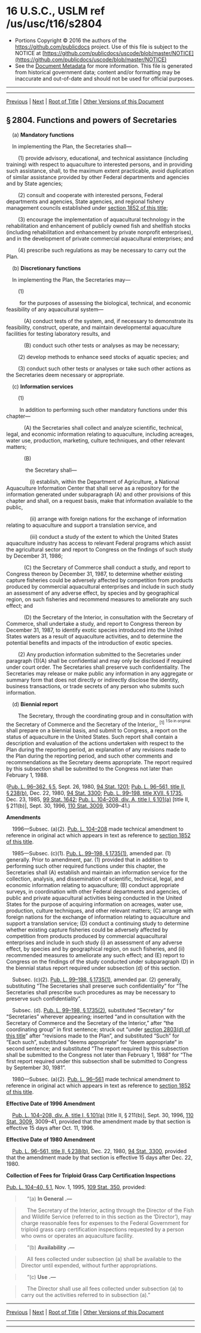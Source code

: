 ---
---

# 16 U.S.C., USLM ref /us/usc/t16/s2804

* Portions Copyright © 2016 the authors of the https://github.com/publicdocs project.
  Use of this file is subject to the NOTICE at [https://github.com/publicdocs/uscode/blob/master/NOTICE](https://github.com/publicdocs/uscode/blob/master/NOTICE)
* See the [Document Metadata](././../../../..//README.md) for more information.
  This file is generated from historical government data; content and/or formatting may be inaccurate and out-of-date and should not be used for official purposes.

----------
----------

[Previous](./../../../..//us/usc/t16/ch48/m__us_usc_t16_s2803.md) | [Next](./../../../..//us/usc/t16/ch48/m__us_usc_t16_s2805.md) | [Root of Title](./../../../../) | [Other Versions of this Document](https://publicdocs.github.io/go/links?ns=uslm&ref=%2Fus%2Fusc%2Ft16%2Fs2804)

## § 2804. Functions and powers of Secretaries

    (a) __Mandatory functions__ 

    In implementing the Plan, the Secretaries shall—

        (1) provide advisory, educational, and technical assistance (including training) with respect to aquaculture to interested persons, and in providing such assistance, shall, to the maximum extent practicable, avoid duplication of similar assistance provided by other Federal departments and agencies and by State agencies;

        (2) consult and cooperate with interested persons, Federal departments and agencies, State agencies, and regional fishery management councils established under [section 1852 of this title][/us/usc/t16/s1852];

        (3) encourage the implementation of aquacultural technology in the rehabilitation and enhancement of publicly owned fish and shellfish stocks (including rehabilitation and enhancement by private nonprofit enterprises), and in the development of private commercial aquacultural enterprises; and

        (4) prescribe such regulations as may be necessary to carry out the Plan.

    (b) __Discretionary functions__ 

    In implementing the Plan, the Secretaries may—

        (1)

         for the purposes of assessing the biological, technical, and economic feasibility of any aquacultural system—

            (A) conduct tests of the system, and, if necessary to demonstrate its feasibility, construct, operate, and maintain developmental aquaculture facilities for testing laboratory results, and

            (B) conduct such other tests or analyses as may be necessary;

        (2) develop methods to enhance seed stocks of aquatic species; and

        (3) conduct such other tests or analyses or take such other actions as the Secretaries deem necessary or appropriate.

    (c) __Information services__ 

        (1)

         In addition to performing such other mandatory functions under this chapter—

            (A) the Secretaries shall collect and analyze scientific, technical, legal, and economic information relating to aquaculture, including acreages, water use, production, marketing, culture techniques, and other relevant matters;

            (B)

             the Secretary shall—

                (i) establish, within the Department of Agriculture, a National Aquaculture Information Center that shall serve as a repository for the information generated under subparagraph (A) and other provisions of this chapter and shall, on a request basis, make that information available to the public,

                (ii) arrange with foreign nations for the exchange of information relating to aquaculture and support a translation service, and

                (iii) conduct a study of the extent to which the United States aquaculture industry has access to relevant Federal programs which assist the agricultural sector and report to Congress on the findings of such study by December 31, 1986;

            (C) the Secretary of Commerce shall conduct a study, and report to Congress thereon by December 31, 1987, to determine whether existing capture fisheries could be adversely affected by competition from products produced by commercial aquacultural enterprises and include in such study an assessment of any adverse effect, by species and by geographical region, on such fisheries and recommend measures to ameliorate any such effect; and

            (D) the Secretary of the Interior, in consultation with the Secretary of Commerce, shall undertake a study, and report to Congress thereon by December 31, 1987, to identify exotic species introduced into the United States waters as a result of aquaculture activities, and to determine the potential benefits and impacts of the introduction of exotic species.

        (2) Any production information submitted to the Secretaries under paragraph (1)(A) shall be confidential and may only be disclosed if required under court order. The Secretaries shall preserve such confidentiality. The Secretaries may release or make public any information in any aggregate or summary form that does not directly or indirectly disclose the identity, business transactions, or trade secrets of any person who submits such information.

    (d) __Biennial report__ 

        The Secretary, through the coordinating group and in consultation with the Secretary of Commerce and the Secretary of the Interior,, <sup>\[1\]</sup>  <sup><sup> 1 So in original. </sup></sup>  shall prepare on a biennial basis, and submit to Congress, a report on the status of aquaculture in the United States. Such report shall contain a description and evaluation of the actions undertaken with respect to the Plan during the reporting period, an explanation of any revisions made to the Plan during the reporting period, and such other comments and recommendations as the Secretary deems appropriate. The report required by this subsection shall be submitted to the Congress not later than February 1, 1988.

([Pub. L. 96–362, § 5][/us/pl/96/362/s5], Sept. 26, 1980, [94 Stat. 1201][/us/stat/94/1201]; [Pub. L. 96–561, title II, § 238(b)][/us/pl/96/561/s238/b], Dec. 22, 1980, [94 Stat. 3300][/us/stat/94/3300]; [Pub. L. 99–198, title XVII, § 1735][/us/pl/99/198/s1735], Dec. 23, 1985, [99 Stat. 1642][/us/stat/99/1642]; [Pub. L. 104–208, div. A, title I, § 101(a)][/us/pl/104/208/s101/a] \[title II, § 211(b)\], Sept. 30, 1996, [110 Stat. 3009][/us/stat/110/3009], 3009–41.)

 __Amendments__ 

    1996—Subsec. (a)(2). [Pub. L. 104–208][/us/pl/104/208] made technical amendment to reference in original act which appears in text as reference to [section 1852 of this title][/us/usc/t16/s1852].

    1985—Subsec. (c)(1). [Pub. L. 99–198, § 1735(1)][/us/pl/99/198/s1735/1], amended par. (1) generally. Prior to amendment, par. (1) provided that in addition to performing such other required functions under this chapter, the Secretaries shall (A) establish and maintain an information service for the collection, analysis, and dissemination of scientific, technical, legal, and economic information relating to aquaculture; (B) conduct appropriate surveys, in coordination with other Federal departments and agencies, of public and private aquacultural activities being conducted in the United States for the purpose of acquiring information on acreages, water use, production, culture techniques, and other relevant matters; (C) arrange with foreign nations for the exchange of information relating to aquaculture and support a translation service; (D) conduct a continuing study to determine whether existing capture fisheries could be adversely affected by competition from products produced by commercial aquacultural enterprises and include in such study (i) an assessment of any adverse effect, by species and by geographical region, on such fisheries, and (ii) recommended measures to ameliorate any such effect; and (E) report to Congress on the findings of the study conducted under subparagraph (D) in the biennial status report required under subsection (d) of this section.

    Subsec. (c)(2). [Pub. L. 99–198, § 1735(1)][/us/pl/99/198/s1735/1], amended par. (2) generally, substituting “The Secretaries shall preserve such confidentiality” for “The Secretaries shall prescribe such procedures as may be necessary to preserve such confidentiality”.

    Subsec. (d). [Pub. L. 99–198, § 1735(2)][/us/pl/99/198/s1735/2], substituted “Secretary” for “Secretaries” wherever appearing; inserted “and in consultation with the Secretary of Commerce and the Secretary of the Interior,” after “the coordinating group” in first sentence; struck out “under [section 2803(d) of this title][/us/usc/t16/s2803/d]” after “revisions made to the Plan”, and substituted “Such” for “Each such”, substituted “deems appropriate” for “deem appropriate” in second sentence; and substituted “The report required by this subsection shall be submitted to the Congress not later than February 1, 1988” for “The first report required under this subsection shall be submitted to Congress by September 30, 1981”.

    1980—Subsec. (a)(2). [Pub. L. 96–561][/us/pl/96/561] made technical amendment to reference in original act which appears in text as reference to [section 1852 of this title][/us/usc/t16/s1852].

 __Effective Date of 1996 Amendment__ 

    [Pub. L. 104–208, div. A, title I, § 101(a)][/us/pl/104/208/s101/a] \[title II, § 211(b)\], Sept. 30, 1996, [110 Stat. 3009][/us/stat/110/3009], 3009–41, provided that the amendment made by that section is effective 15 days after Oct. 11, 1996.

 __Effective Date of 1980 Amendment__ 

    [Pub. L. 96–561, title II, § 238(b)][/us/pl/96/561/s238/b], Dec. 22, 1980, [94 Stat. 3300][/us/stat/94/3300], provided that the amendment made by that section is effective 15 days after Dec. 22, 1980.

 __Collection of Fees for Triploid Grass Carp Certification Inspections__ 

[Pub. L. 104–40, § 1][/us/pl/104/40/s1], Nov. 1, 1995, [109 Stat. 350][/us/stat/109/350], provided:

>     “(a)  __In General__  __.—__ 

>     The Secretary of the Interior, acting through the Director of the Fish and Wildlife Service (referred to in this section as the ‘Director’), may charge reasonable fees for expenses to the Federal Government for triploid grass carp certification inspections requested by a person who owns or operates an aquaculture facility.

>     “(b)  __Availability__  __.—__ 

>     All fees collected under subsection (a) shall be available to the Director until expended, without further appropriations.

>     “(c)  __Use__  __.—__ 

>     The Director shall use all fees collected under subsection (a) to carry out the activities referred to in subsection (a).”

----------

[Previous](./../../../..//us/usc/t16/ch48/m__us_usc_t16_s2803.md) | [Next](./../../../..//us/usc/t16/ch48/m__us_usc_t16_s2805.md) | [Root of Title](./../../../../) | [Other Versions of this Document](https://publicdocs.github.io/go/links?ns=uslm&ref=%2Fus%2Fusc%2Ft16%2Fs2804)

----------
----------

[/us/usc/t16/s1852]: https://publicdocs.github.io/go/links?ns=uslm&ref=%2Fus%2Fusc%2Ft16%2Fs1852
[/us/pl/96/362/s5]: https://publicdocs.github.io/go/links?ns=uslm&ref=%2Fus%2Fpl%2F96%2F362%2Fs5
[/us/stat/94/1201]: https://publicdocs.github.io/go/links?ns=uslm&ref=%2Fus%2Fstat%2F94%2F1201
[/us/pl/96/561/s238/b]: https://publicdocs.github.io/go/links?ns=uslm&ref=%2Fus%2Fpl%2F96%2F561%2Fs238%2Fb
[/us/stat/94/3300]: https://publicdocs.github.io/go/links?ns=uslm&ref=%2Fus%2Fstat%2F94%2F3300
[/us/pl/99/198/s1735]: https://publicdocs.github.io/go/links?ns=uslm&ref=%2Fus%2Fpl%2F99%2F198%2Fs1735
[/us/stat/99/1642]: https://publicdocs.github.io/go/links?ns=uslm&ref=%2Fus%2Fstat%2F99%2F1642
[/us/pl/104/208/s101/a]: https://publicdocs.github.io/go/links?ns=uslm&ref=%2Fus%2Fpl%2F104%2F208%2Fs101%2Fa
[/us/stat/110/3009]: https://publicdocs.github.io/go/links?ns=uslm&ref=%2Fus%2Fstat%2F110%2F3009
[/us/pl/104/208]: https://publicdocs.github.io/go/links?ns=uslm&ref=%2Fus%2Fpl%2F104%2F208
[/us/usc/t16/s1852]: https://publicdocs.github.io/go/links?ns=uslm&ref=%2Fus%2Fusc%2Ft16%2Fs1852
[/us/pl/99/198/s1735/1]: https://publicdocs.github.io/go/links?ns=uslm&ref=%2Fus%2Fpl%2F99%2F198%2Fs1735%2F1
[/us/pl/99/198/s1735/1]: https://publicdocs.github.io/go/links?ns=uslm&ref=%2Fus%2Fpl%2F99%2F198%2Fs1735%2F1
[/us/pl/99/198/s1735/2]: https://publicdocs.github.io/go/links?ns=uslm&ref=%2Fus%2Fpl%2F99%2F198%2Fs1735%2F2
[/us/usc/t16/s2803/d]: https://publicdocs.github.io/go/links?ns=uslm&ref=%2Fus%2Fusc%2Ft16%2Fs2803%2Fd
[/us/pl/96/561]: https://publicdocs.github.io/go/links?ns=uslm&ref=%2Fus%2Fpl%2F96%2F561
[/us/usc/t16/s1852]: https://publicdocs.github.io/go/links?ns=uslm&ref=%2Fus%2Fusc%2Ft16%2Fs1852
[/us/pl/104/208/s101/a]: https://publicdocs.github.io/go/links?ns=uslm&ref=%2Fus%2Fpl%2F104%2F208%2Fs101%2Fa
[/us/stat/110/3009]: https://publicdocs.github.io/go/links?ns=uslm&ref=%2Fus%2Fstat%2F110%2F3009
[/us/pl/96/561/s238/b]: https://publicdocs.github.io/go/links?ns=uslm&ref=%2Fus%2Fpl%2F96%2F561%2Fs238%2Fb
[/us/stat/94/3300]: https://publicdocs.github.io/go/links?ns=uslm&ref=%2Fus%2Fstat%2F94%2F3300
[/us/pl/104/40/s1]: https://publicdocs.github.io/go/links?ns=uslm&ref=%2Fus%2Fpl%2F104%2F40%2Fs1
[/us/stat/109/350]: https://publicdocs.github.io/go/links?ns=uslm&ref=%2Fus%2Fstat%2F109%2F350


